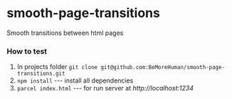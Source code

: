 # smooth-page-transitions
Smooth transitions between html pages


### How to test
1. In projects folder `git clone git@github.com:BeMoreHuman/smooth-page-transitions.git`
2. `npm install` --- install all dependencies
3. `parcel index.html` --- for run server at _http://localhost:1234_
